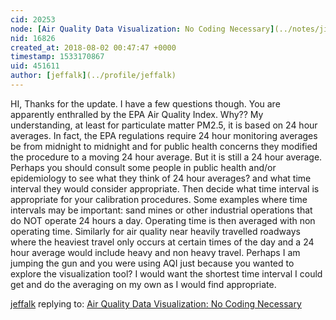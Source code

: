 ```yaml
---
cid: 20253
node: [Air Quality Data Visualization: No Coding Necessary](../notes/jiteovien/08-01-2018/air-quality-data-visualization-no-coding-necessary)
nid: 16826
created_at: 2018-08-02 00:47:47 +0000
timestamp: 1533170867
uid: 451611
author: [jeffalk](../profile/jeffalk)
---
```


HI, Thanks for the update.  I have a few questions though. You are apparently enthralled by the EPA Air Quality Index. Why??  My understanding, at least for particulate matter PM2.5, it is based on 24 hour averages. In fact, the EPA regulations require 24 hour monitoring averages be from midnight to midnight and for public health concerns they modified the procedure to a moving 24 hour average.  But it is still a 24 hour average. Perhaps you should consult some people in public health and/or epidemiology to see what they think of 24 hour averages? and what time interval they would consider appropriate.  Then decide what time interval is appropriate for your calibration procedures.  Some examples where time intervals may be important:  sand mines or other industrial operations that do NOT operate 24 hours a day. Operating time is then averaged with non operating time. Similarly for air quality near heavily travelled roadways where the heaviest travel only occurs at certain times of the day and a 24 hour average would include heavy and non heavy travel. Perhaps I am jumping the gun and you were using AQI just because you wanted to explore the visualization tool? I would want the shortest time interval I could get and do the averaging on my own as I would find appropriate.    

[jeffalk](../profile/jeffalk) replying to: [Air Quality Data Visualization: No Coding Necessary](../notes/jiteovien/08-01-2018/air-quality-data-visualization-no-coding-necessary)

